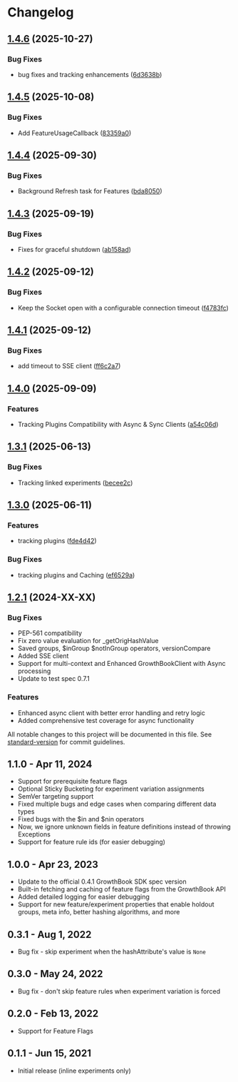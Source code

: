# Changelog

## [1.4.6](https://github.com/growthbook/growthbook-python/compare/v1.4.5...v1.4.6) (2025-10-27)


### Bug Fixes

* bug fixes and tracking enhancements ([6d3638b](https://github.com/growthbook/growthbook-python/commit/6d3638bf5e6c57c8882e4de35bc5e7ab5eafa5a5))

## [1.4.5](https://github.com/growthbook/growthbook-python/compare/v1.4.4...v1.4.5) (2025-10-08)


### Bug Fixes

* Add FeatureUsageCallback ([83359a0](https://github.com/growthbook/growthbook-python/commit/83359a02cd00d645ba7c12d8ffea2a3ce6077411))

## [1.4.4](https://github.com/growthbook/growthbook-python/compare/v1.4.3...v1.4.4) (2025-09-30)


### Bug Fixes

* Background Refresh task for Features ([bda8050](https://github.com/growthbook/growthbook-python/commit/bda8050c7c1b72cf4589fd64e9bca884dcbb629c))

## [1.4.3](https://github.com/growthbook/growthbook-python/compare/v1.4.2...v1.4.3) (2025-09-19)


### Bug Fixes

* Fixes for graceful shutdown ([ab158ad](https://github.com/growthbook/growthbook-python/commit/ab158ad7a748bd7380c9ad0fda46cc91acc3b473))

## [1.4.2](https://github.com/growthbook/growthbook-python/compare/v1.4.1...v1.4.2) (2025-09-12)


### Bug Fixes

* Keep the Socket open with a configurable connection timeout ([f4783fc](https://github.com/growthbook/growthbook-python/commit/f4783fc451fdf7544b764239e71d89895ba8096c))

## [1.4.1](https://github.com/growthbook/growthbook-python/compare/v1.4.0...v1.4.1) (2025-09-12)


### Bug Fixes

* add timeout to SSE client ([ff6c2a7](https://github.com/growthbook/growthbook-python/commit/ff6c2a77269d691da984ef2e6b88405cf465caec))

## [1.4.0](https://github.com/growthbook/growthbook-python/compare/v1.3.1...v1.4.0) (2025-09-09)


### Features

* Tracking Plugins Compatibility with Async & Sync Clients ([a54c06d](https://github.com/growthbook/growthbook-python/commit/a54c06d22726a3702bacbf895165ef5bff02061b))

## [1.3.1](https://github.com/growthbook/growthbook-python/compare/v1.3.0...v1.3.1) (2025-06-13)


### Bug Fixes

* Tracking linked experiments ([becee2c](https://github.com/growthbook/growthbook-python/commit/becee2c7b306fd0e0f450c3a5676de77e39c9410))

## [1.3.0](https://github.com/growthbook/growthbook-python/compare/v1.2.0...v1.3.0) (2025-06-11)


### Features

* tracking plugins ([fde4d42](https://github.com/growthbook/growthbook-python/commit/fde4d4283343758ca1ec034052b8bdb2c0639b22))


### Bug Fixes

* tracking plugins and Caching ([ef6529a](https://github.com/growthbook/growthbook-python/commit/ef6529a113f5c1b074a9b700232d2e3343a6b152))

## [1.2.1](https://github.com/growthbook/growthbook-python/compare/v1.1.0...v) (2024-XX-XX)

### Bug Fixes

* PEP-561 compatibility
* Fix zero value evaluation for _getOrigHashValue
* Saved groups, $inGroup $notInGroup operators, versionCompare
* Added SSE client
* Support for multi-context and Enhanced GrowthBookClient with Async processing
* Update to test spec 0.7.1

### Features

* Enhanced async client with better error handling and retry logic
* Added comprehensive test coverage for async functionality

All notable changes to this project will be documented in this file. See [standard-version](https://github.com/conventional-changelog/standard-version) for commit guidelines.

## **1.1.0** - Apr 11, 2024

- Support for prerequisite feature flags
- Optional Sticky Bucketing for experiment variation assignments
- SemVer targeting support
- Fixed multiple bugs and edge cases when comparing different data types
- Fixed bugs with the $in and $nin operators
- Now, we ignore unknown fields in feature definitions instead of throwing Exceptions
- Support for feature rule ids (for easier debugging)

## **1.0.0** - Apr 23, 2023

- Update to the official 0.4.1 GrowthBook SDK spec version
- Built-in fetching and caching of feature flags from the GrowthBook API
- Added detailed logging for easier debugging
- Support for new feature/experiment properties that enable holdout groups, meta info, better hashing algorithms, and more

## **0.3.1** - Aug 1, 2022

- Bug fix - skip experiment when the hashAttribute's value is `None`

## **0.3.0** - May 24, 2022

- Bug fix - don't skip feature rules when experiment variation is forced

## **0.2.0** - Feb 13, 2022

- Support for Feature Flags

## **0.1.1** - Jun 15, 2021

- Initial release (inline experiments only)
